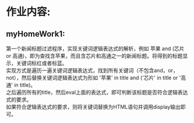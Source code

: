 作业内容:
============================

myHomeWork1:
---------------------
第一个新闻标题过滤程序，实现关键词逻辑表达式的解析，例如 苹果 and (芯片 or 高通)，即为查找含苹果，而且含芯片和高通之一的新闻标题。将得到的标题显示，关键词标红或者标蓝。  
实现方式是遍历一遍关键词逻辑表达式，找到所有关键词（不包含and，or，not），然后替换关键词逻辑表达式为形如 '苹果' in title and ('芯片' in title or '高通' in title)。  
之后遍历所有的title，然后eval上面的表达式，即可判断该标题是否符合逻辑表达式的要求。  
如果符合逻辑表达式的要求，则将关键词替换为HTML语句并调用display输出即可。  
